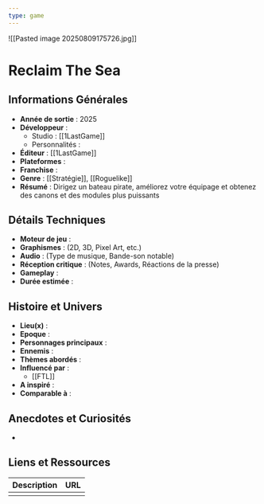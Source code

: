 ```yaml
---
type: game
---
```

![[Pasted image 20250809175726.jpg]]
# Reclaim The Sea

## Informations Générales

- **Année de sortie** : 2025
- **Développeur** : 
	- Studio : [[1LastGame]]
	- Personnalités : 
- **Éditeur** :  [[1LastGame]]
- **Plateformes** : 
- **Franchise** : 
- **Genre** : [[Stratégie]], [[Roguelike]]
- **Résumé** : Dirigez un bateau pirate, améliorez votre équipage et obtenez des canons et des modules plus puissants

## Détails Techniques
- **Moteur de jeu** : 
- **Graphismes** : (2D, 3D, Pixel Art, etc.)
- **Audio** : (Type de musique, Bande-son notable)
- **Réception critique** : (Notes, Awards, Réactions de la presse)
- **Gameplay** :
- **Durée estimée** : 

## Histoire et Univers
- **Lieu(x)** : 
- **Epoque** : 
- **Personnages principaux** : 
- **Ennemis** :
- **Thèmes abordés** : 
- **Influencé par** :
	- [[FTL]]
- **A inspiré** : 
- **Comparable à** :
## Anecdotes et Curiosités
- 
## Liens et Ressources

| Description | URL |
| ----------- | --- |
|             |     |
